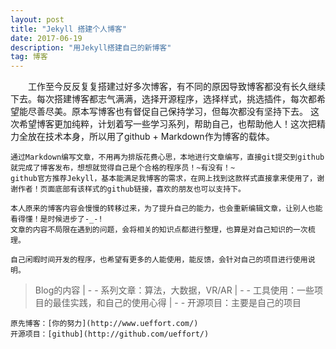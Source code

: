 ```yaml
---
layout: post
title: "Jekyll 搭建个人博客"
date: 2017-06-19
description: "用Jekyll搭建自己的新博客"
tag: 博客 
---   
```


　　工作至今反反复复搭建过好多次博客，有不同的原因导致博客都没有长久继续下去。每次搭建博客都志气满满，选择开源程序，选择样式，挑选插件，每次都希望能尽善尽美。原本写博客也有督促自己保持学习，但每次都没有坚持下去。
    这次希望博客更加纯粹，计划着写一些学习系列，帮助自己，也帮助他人！这次把精力全放在技术本身，所以用了github + Markdown作为博客的载体。

    通过Markdown编写文章，不用再为排版花费心思，本地进行文章编写，直接git提交到github就完成了博客发布，想想就觉得自己是个合格的程序员！~有没有！~
    github官方推荐Jekyll，基本能满足我博客的需求，在网上找到这款样式直接拿来使用了，谢谢作者！页面底部有该样式的github链接，喜欢的朋友也可以支持下。

    本人原来的博客内容会慢慢的转移过来，为了提升自己的能力，也会重新编辑文章，让别人也能看得懂！是时候进步了-_-!
    文章的内容不局限在遇到的问题，会将相关的知识点都进行整理，也算是对自己知识的一次梳理。

    自己闲暇时间开发的程序，也希望有更多的人能使用，能反馈，会针对自己的项目进行使用说明。
    
> Blog的内容
>  | - - 系列文章：算法，大数据，VR/AR
>  | - - 工具使用：一些项目的最佳实践，和自己的使用心得
>  | - - 开源项目：主要是自己的项目

    原先博客：[你的努力](http://www.ueffort.com/)
    开源项目：[github](http://github.com/ueffort/)
